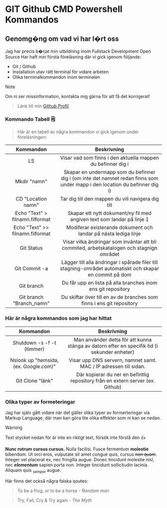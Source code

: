 

# GIT Github CMD Powershell Kommandos 
## Genomg�ng om vad vi har l�rt oss 
Jag har precis b�rjat min utbildning inom Fullstack Development Open Source 
Har haft min första föreläsning där vi gick igenom följande:
- Git / Github
- Installation utav rätt terminal för vidare arbeten
- Olika terminalkommandon inom terminalen

> [!NOTE]
> Om ni ser missinformation, kontakta mig gärna för att få det korrigerat!

> Länk till min [Github Profil](https://github.com/TryFailCryTryAgain).

### Kommando Tabell :spiral_notepad:
> Här är en tabell av några kommandon vi gick igenom under föreläsningen:

| Kommandon | Beskrivning |
| :--------: | :----------:|
| LS | Visar vad som finns i den aktuella mappen du befinner dig i |
| Mkdir "namn" | Skapar en undermapp som du befinner dig i (om inte det namnet redan finns som under mapp i den location du befinner dig i) |
| CD "Location namn" | Tar dig till den mappen du vill navigera dig till |
| Echo "Text" > filnamn.filformat | Skapar ett nytt dokument/ny fil med angiven text som landar på linje 1 |
| Echo "Text" >> filnamn.filformat | Modiferar existerande dokument och landar på nästa lediga linje |
| Git Status | Visar vilka ändringar som inväntar att bli commited, arbetskatalogen och stagnign området|
| Git Commit -a | Lägger till alla ändringar i spårade filer till stagning-området automatiskt och skapar en commit på dom |
| Git branch | Du får upp en lista på alla branches inom ens git repository |
| Git branch "Branch_namn" | Du skiftar över till en av de branches som finns i ens git repository |
<!--Lägg till några git kommandos vi gick igenom 2024 - 09 - 10 --> 
### Här är några kommandos som jag har hittat 
| Kommandon | Beskrivning |
| :--------: | :----------:|
| Shutdown -s -f -t (timmer) | Man använder detta för att kunna stänga av datorn efter en specifik tid (i sekunder enheter) |
| Nslook up "hemsida, (ex. Google.com)" | Visar upp DNS servern, namnet samt. MAC / IP adressen till sidan. |
| Git Clone "länk" | Där kopierar du ner en befintlig repository från en extern server (ex. Github) |
<!-- Lägg till 5 st. kommandos -->

### Olika typer av formeteringar

Jag har själv gått vidare när det gäller olika typer av formerteringar via Markup Language,
där man kan göra lite olika effekter som ni kan se nedan.

>[!WARNING]
>Text stycket nedan för är inte en riktigt text, försök inte förstå den :thumbsup:

**Nunc rutrum cursus cursus.** Nulla facilisi. Fusce fermentum __molestie__ bibendum. Ut orci eros, vulputate sit amet congue quis, cursus ~~non quam~~. Integer vel placerat ex, nec fringilla augue. Donec tincidunt molestie nisl, nec ***elementum*** sapien porta non. Integer tincidunt sollicitudin lacinia. Aliquam quis <sub>semper</sub> augue.


Här finns det också några falska qoutes:
> To be a frog, or to be a horse - *Random man*

> Try, Fail, Cry & Try again - *The Myth*
